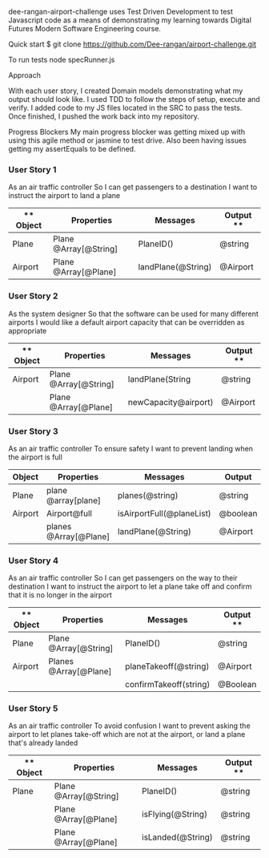 dee-rangan-airport-challenge uses Test Driven Development to test Javascript code as a means of demonstrating my learning towards Digital Futures Modern Software Engineering course.

Quick start
$ git clone https://github.com/Dee-rangan/airport-challenge.git


To run tests
node specRunner.js

Approach

With each user story, I created Domain models demonstrating what my output should look like. I used TDD to follow the steps of setup, execute and verify. I added code to my JS files located in the SRC to pass the tests. Once finished, I pushed the work back into my repository. 

Progress Blockers
My main progress blocker was getting mixed up with using this agile method or jasmine to test drive. Also been having issues getting my assertEquals to be defined.

### User Story 1
As an air traffic controller
So I can get passengers to a destination
I want to instruct the airport to land a plane


| ** Object | Properties| Messages | Output **
| ----------- | ----------- | -----| -----|
| Plane | Plane @Array[@String] |  PlaneID()| @string |
| Airport | Plane @Array[@Plane]  | landPlane(@String)   | @Airport  |

### User Story 2
As the system designer
So that the software can be used for many different airports
I would like a default airport capacity that can be overridden as appropriate

| ** Object | Properties| Messages | Output **
| ----------- | ----------- | -----| -----|
| Airport| Plane @Array[@String] |  landPlane(String| @string |
|  | Plane @Array[@Plane]  | newCapacity@airport)   | @Airport  |

### User Story 3
As an air traffic controller
To ensure safety
I want to prevent landing when the airport is full

| Object      |   Properties| Messages    |   Output    |
| ----------- | ----------- |-----------  | ----------- |
| Plane    | plane @array[plane] | planes(@string) | @string |
| Airport      | Airport@full | isAirportFull(@planeList) | @boolean |
| | planes @Array[@Plane]  | landPlane(@String)   | @Airport |
### User Story 4
As an air traffic controller
So I can get passengers on the way to their destination
I want to instruct the airport to let a plane take off and confirm that it is no longer in the airport

| ** Object | Properties| Messages | Output **
| ----------- | ----------- | -----| -----|
| Plane | Plane @Array[@String] |  PlaneID()| @string |
| Airport | Planes @Array[@Plane]  | planeTakeoff(@string) | @Airport  |
|  |  | confirmTakeoff(string)  | @Boolean

### User Story 5
As an air traffic controller
To avoid confusion
I want to prevent asking the airport to let planes take-off which are not at the airport, or land a plane that's already landed

| ** Object | Properties| Messages | Output **
| ----------- | ----------- | -----| -----|
| Plane | Plane @Array[@String] |  PlaneID()| @string |
|  | Plane @Array[@Plane]  | isFlying(@String)   | @string  |
|  | Plane @Array[@Plane]  | isLanded(@String)   | @string |